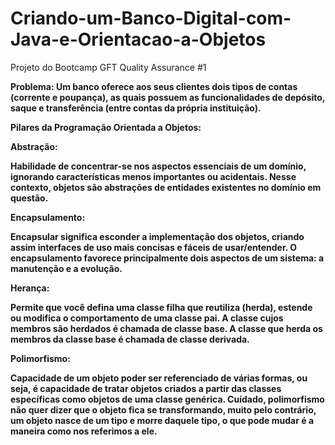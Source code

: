 # Criando-um-Banco-Digital-com-Java-e-Orientacao-a-Objetos
Projeto do Bootcamp GFT Quality Assurance #1

<b>Problema:<b>
Um banco oferece aos seus clientes dois tipos de contas (corrente e poupança), as quais possuem as funcionalidades de depósito, saque e transferência (entre contas da própria instituição).
  
<b>Pilares da Programação Orientada a Objetos:<b>

<b>Abstração:</b>

Habilidade de concentrar-se nos aspectos essenciais de um domínio, ignorando características menos importantes ou acidentais.
Nesse contexto, objetos são abstrações de entidades existentes no domínio em questão.
  
<b>Encapsulamento:<b>

Encapsular significa esconder a implementação dos objetos, criando assim interfaces de uso mais concisas e fáceis de usar/entender. O encapsulamento favorece principalmente dois aspectos de um sistema: a manutenção e a evolução.

  
<b>Herança:<b>
      
Permite que você defina uma classe filha que reutiliza (herda), estende ou modifica o comportamento de uma classe pai. A classe cujos membros são herdados é chamada de classe base. A classe que herda os membros da classe base é chamada de classe derivada.
  
<b>Polimorfismo:<b>
  
Capacidade de um objeto poder ser referenciado de várias formas, ou seja, é capacidade de tratar objetos criados a partir das classes específicas como objetos de uma classe genérica.
Cuidado, polimorfismo não quer dizer que o objeto fica se transformando, muito pelo contrário, um objeto nasce de um tipo e morre daquele tipo, o que pode mudar é a maneira como nos referimos a ele.
  
  
  


